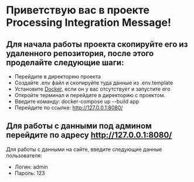 # Приветствую вас в проекте Processing Integration Message!

## Для начала работы проекта скопируйте его из удаленного репозитория, после этого проделайте следующие шаги:
- Перейдите в директорию проекта
- Создайте .env файл и скопируйте туда данные из .env.template
- Установите [Docker](https://www.docker.com/products/docker-desktop/), если он у вас отсутствует и запустите его
- Откройте терминал и перейдите в директорию с проектом. 
- Введите команду: docker-compose up --build app
- Перейдите по ссылке: http://127.0.0.1:8080/ 

## Для работы с данными под админом перейдите по адресу http://127.0.0.1:8080/ 

Для работы с данными на сайте, введите следующие данные пользователя:
- Логин: admin
- Пароль: 123